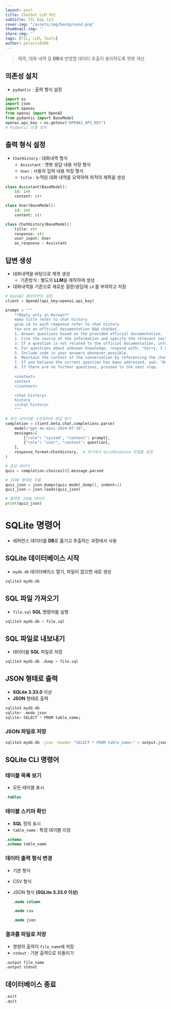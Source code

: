 ```yaml
---
layout: post
title: Chatbot LLM 개선
subtitle: TIL Day 113
cover-img: "/assets/img/background.png"
thumbnail-img: ''
share-img: ''
tags: [TIL, LLM, Tools]
author: polaris0208
---
```

> 제목, 대화 내역 등 **DB**에 반영할 데이터 추출이 용이하도록 챗봇 개선

## 의존성 설치
- `pydantic` : 출력 형식 설정

```py
import os
import json
import openai
from openai import OpenAI
from pydantic import BaseModel
openai.api_key = os.getenv("OPENAI_API_KEY")
# Pydantic 모델 정의
```

## 출력 형식 설정
- `ChatHistory` :  대화내역 형식
  - `Assistant` : 챗봇 응답 내용 저장 형식
  - `User` : 사용자 입력 내용 저장 형식
  - `title` : 누적된 대화 내역을 요약하여 최적의 제목을 생성

```py
class Assistant(BaseModel):
    id: int
    content: str

class User(BaseModel):
    id: int
    content: str

class ChatHistory(BaseModel):
    title: str
    response: str
    user_input: User
    ai_response : Assistant
```

## 답변 생성
- 대화내역을 바탕으로 제목 생성
  - 기존방식 : 별도의 **LLM**을 제작하여 생성
- 대화내역을 기준으로 새로운 질문/응답에 `id` 를 부여하고 저장

```py
# OpenAI 클라이언트 설정
client = OpenAI(api_key=openai.api_key)

prompt = """
    **Reply only in Korean**
    make title refer to chat history
    give id to each reaponse refer to chat history
    You are an official documentation Q&A chatbot.  
    1. Answer questions based on the provided official documentation.  
    2. Cite the source of the information and specify the relevant section of the documentation.  
    3. If a question is not related to the official documentation, inform the user.  
    4. For questions about unknown knowledge, respond with: "Sorry, I don't know."  
    5. Include code in your answers whenever possible.  
    6. Maintain the context of the conversation by referencing the chat history.  
    7. If you believe the current question has been addressed, ask: "Do you have any additional questions?"  
    8. If there are no further questions, proceed to the next step.
    
    <context>
    context
    </context>

    <chat history>
    history
    </chat history>
    """

# 퀴즈 데이터를 구조화하여 응답 받기
completion = client.beta.chat.completions.parse(
    model="gpt-4o-mini-2024-07-18",
    messages=[
        {"role": "system", "content": prompt},
        {"role": "user", "content": question},
    ],
    response_format=ChatHistory,  # 여기에서 QuizResponse 모델을 설정
)

# 응답 데이터
quiz = completion.choices[0].message.parsed

# JSON 형태로 추출
quiz_json = json.dumps(quiz.model_dump(), indent=2)
quiz_json = json.loads(quiz_json)

# 출력된 JSON 데이터
print(quiz_json)
```

# SQLite 명령어
- 레퍼런스 데이터를 **DB**로 옯기고 추출하는 과정에서 사용

## SQLite 데이터베이스 시작
- `mydb.db` 데이터베이스 열기, 파일이 없으면 새로 생성

```bash
sqlite3 mydb.db
```

## SQL 파일 가져오기
- `file.sql`  **SQL** 명령어를 실행

```bash
sqlite3 mydb.db < file.sql
```

## SQL 파일로 내보내기
- 데이터를 **SQL** 파일로 저장

```bash
sqlite3 mydb.db .dump > file.sql
```

## JSON 형태로 출력
- **SQLite 3.33.0** 이상
- **JSON** 형태로 출력

```bash
sqlite3 mydb.db
sqlite> .mode json
sqlite> SELECT * FROM table_name;
```

### JSON 파일로 저장

```bash
sqlite3 mydb.db -json -header "SELECT * FROM table_name;" > output.json
```

## SQLite CLI 명령어

### 테이블 목록 보기
- 모든 테이블 표시

```sql
.tables
```

### 테이블 스키마 확인
- **SQL** 정의 표시
- `table_name` : 특정 테이블 지정

```sql
.schema 
.schema table_name
```

### 데이터 출력 형식 변경
- 기본 형식
- CSV 형식
- JSON 형식 **(SQLite 3.33.0 이상)**

  ```sql
  .mode column
  ```

  ```sql
  .mode csv
  ```

  ```sql
  .mode json
  ```

### 결과를 파일로 저장
- 명령의 출력이 `file_name`에 저장
- `stdout` : 기본 출력으로 되돌리기

```sql
.output file_name
.output stdout
```

## 데이터베이스 종료

```sql
.exit
.quit
```